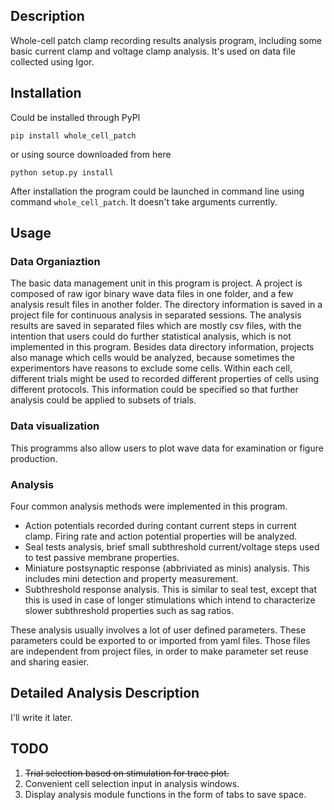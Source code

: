 ## Description
Whole-cell patch clamp recording results analysis program, including
some basic current clamp and voltage clamp analysis. It's used on 
data file collected using Igor.

## Installation
Could be installed through PyPl

```
pip install whole_cell_patch
```

or using source downloaded from here

```
python setup.py install
```

After installation the program could be launched in command line 
using command `whole_cell_patch`. It doesn't take arguments currently.

## Usage
### Data Organiaztion
The basic data management unit in this program is project. A project 
is composed of raw igor binary wave data files in one folder, and
a few analysis result files in another folder. The directory information
is saved in a project file for continuous analysis in separated
sessions. The analysis results are saved in separated files which are 
mostly csv files, with the intention that users could do further 
statistical analysis, which is not implemented in this program.
Besides data directory information, projects also manage which cells
would be analyzed, because sometimes the experimentors have reasons 
to exclude some cells. Within each cell, different trials might be
used to recorded different properties of cells using different protocols. 
This information could be specified so that further analysis could be 
applied to subsets of trials.
### Data visualization
This programms also allow users to plot wave data for examination or 
figure production.
### Analysis
Four common analysis methods were implemented in this program.

*   Action potentials recorded during contant current steps in 
    current clamp. Firing rate and action potential properties 
    will be analyzed.
*   Seal tests analysis, brief small subthreshold current/voltage
    steps used to test passive membrane properties.
*   Miniature postsynaptic response (abbriviated as minis) analysis. 
    This includes mini detection and property measurement.
*   Subthreshold response analysis. This is similar to seal test, 
    except that this is used in case of longer stimulations which 
    intend to characterize slower subthreshold properties such as 
    sag ratios.

These analysis usually involves a lot of user defined parameters. These
parameters could be exported to or imported from yaml files. Those files 
are independent from project files, in order to make parameter set 
reuse and sharing easier.

## Detailed Analysis Description
I'll write it later.

## TODO
1. <del>Trial selection based on stimulation for trace plot.</del>
2. Convenient cell selection input in analysis windows.
3. Display analysis module functions in the form of tabs to save space.
